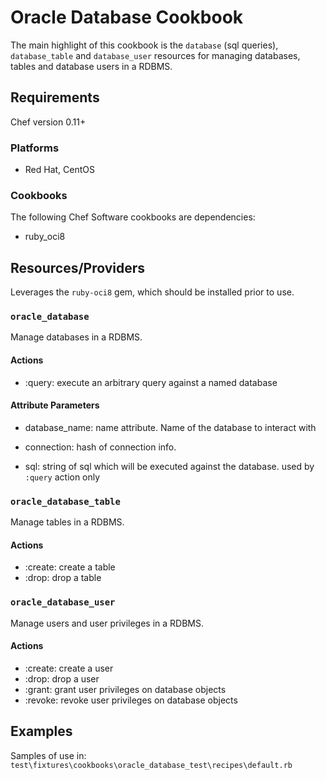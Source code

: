 Oracle Database Cookbook
=================
The main highlight of this cookbook is the `database` (sql queries), `database_table` and
`database_user` resources for managing databases, tables and database users in
a RDBMS.

Requirements
------------
Chef version 0.11+

### Platforms
- Red Hat, CentOS

### Cookbooks
The following Chef Software cookbooks are dependencies:

* ruby_oci8

Resources/Providers
-------------------
Leverages the `ruby-oci8` gem, which should be installed prior to use.

### `oracle_database`
Manage databases in a RDBMS.

#### Actions
- :query: execute an arbitrary query against a named database

#### Attribute Parameters
- database_name: name attribute. Name of the database to interact with
- connection: hash of connection info.

- sql: string of sql which will be executed against the database. used by `:query` action
  only

### `oracle_database_table`
Manage tables in a RDBMS.

#### Actions
- :create: create a table
- :drop: drop a table

### `oracle_database_user`
Manage users and user privileges in a RDBMS.

#### Actions
- :create: create a user
- :drop: drop a user
- :grant: grant user privileges on database objects
- :revoke: revoke user privileges on database objects

Examples
------------
Samples of use in: `test\fixtures\cookbooks\oracle_database_test\recipes\default.rb`
